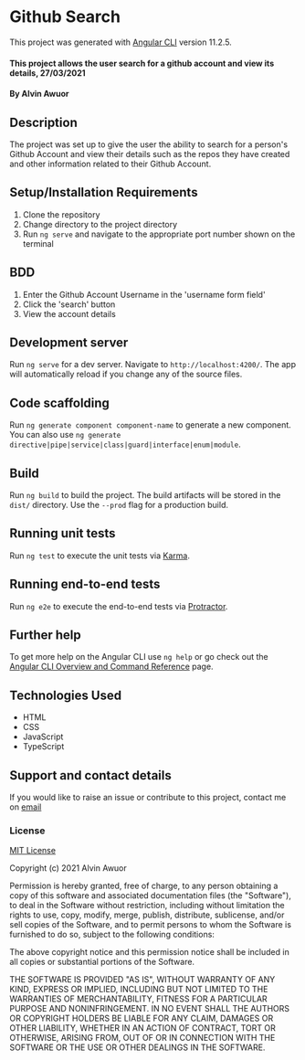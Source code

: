 # Github Search

This project was generated with [Angular CLI](https://github.com/angular/angular-cli) version 11.2.5.

#### This project allows the user search for a github account and view its details, 27/03/2021

#### By Alvin Awuor

## Description

The project was set up to give the user the ability to search for a person's Github Account and view their details such as the repos they have created and other information related to their Github Account.

## Setup/Installation Requirements

1. Clone the repository
2. Change directory to the project directory
3. Run `ng serve` and navigate to the appropriate port number shown on the terminal

## BDD

1. Enter the Github Account Username in the 'username form field'
2. Click the 'search' button
3. View the account details

## Development server

Run `ng serve` for a dev server. Navigate to `http://localhost:4200/`. The app will automatically reload if you change any of the source files.

## Code scaffolding

Run `ng generate component component-name` to generate a new component. You can also use `ng generate directive|pipe|service|class|guard|interface|enum|module`.

## Build

Run `ng build` to build the project. The build artifacts will be stored in the `dist/` directory. Use the `--prod` flag for a production build.

## Running unit tests

Run `ng test` to execute the unit tests via [Karma](https://karma-runner.github.io).

## Running end-to-end tests

Run `ng e2e` to execute the end-to-end tests via [Protractor](http://www.protractortest.org/).

## Further help

To get more help on the Angular CLI use `ng help` or go check out the [Angular CLI Overview and Command Reference](https://angular.io/cli) page.


## Technologies Used

* HTML
* CSS
* JavaScript
* TypeScript

## Support and contact details

If you would like to raise an issue or contribute to this project, contact me on [email](mailto:alvinawuor8@gmail.com)

### License

[MIT License](https://choosealicense.com/licenses/mit/)

Copyright (c) 2021 Alvin Awuor

Permission is hereby granted, free of charge, to any person obtaining a copy
of this software and associated documentation files (the "Software"), to deal
in the Software without restriction, including without limitation the rights
to use, copy, modify, merge, publish, distribute, sublicense, and/or sell
copies of the Software, and to permit persons to whom the Software is
furnished to do so, subject to the following conditions:

The above copyright notice and this permission notice shall be included in all
copies or substantial portions of the Software.

THE SOFTWARE IS PROVIDED "AS IS", WITHOUT WARRANTY OF ANY KIND, EXPRESS OR
IMPLIED, INCLUDING BUT NOT LIMITED TO THE WARRANTIES OF MERCHANTABILITY,
FITNESS FOR A PARTICULAR PURPOSE AND NONINFRINGEMENT. IN NO EVENT SHALL THE
AUTHORS OR COPYRIGHT HOLDERS BE LIABLE FOR ANY CLAIM, DAMAGES OR OTHER
LIABILITY, WHETHER IN AN ACTION OF CONTRACT, TORT OR OTHERWISE, ARISING FROM,
OUT OF OR IN CONNECTION WITH THE SOFTWARE OR THE USE OR OTHER DEALINGS IN THE
SOFTWARE.